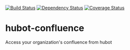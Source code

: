 [![Build Status](https://travis-ci.org/amwelch-oss/hubot-influxdb-alerts.svg?branch=master)](https://travis-ci.org/amwelch-oss/hubot-influxdb-alerts) [![Dependency Status](https://david-dm.org/amwelch-oss/hubot-confluence.svg)](https://david-dm.org/amwelch-oss/hubot-confluence) [![Coverage Status](https://coveralls.io/repos/amwelch-oss/hubot-confluence/badge.svg?branch=master)](https://coveralls.io/r/amwelch-oss/hubot-confluence?branch=master)

# hubot-confluence
Access your organization's confluence from hubot
